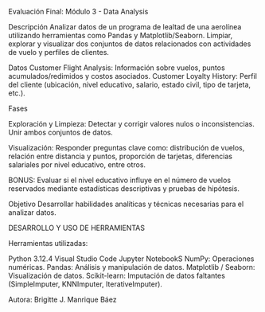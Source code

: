 Evaluación Final: Módulo 3 - Data Analysis

Descripción
Analizar datos de un programa de lealtad de una aerolínea utilizando herramientas como Pandas y Matplotlib/Seaborn. Limpiar, explorar y visualizar dos conjuntos de datos relacionados con actividades de vuelo y perfiles de clientes.

Datos
Customer Flight Analysis: Información sobre vuelos, puntos acumulados/redimidos y costos asociados.
Customer Loyalty History: Perfil del cliente (ubicación, nivel educativo, salario, estado civil, tipo de tarjeta, etc.).

Fases

Exploración y Limpieza:
Detectar y corrigir valores nulos o inconsistencias.
Unir ambos conjuntos de datos.

Visualización:
Responder preguntas clave como: distribución de vuelos, relación entre distancia y puntos, proporción de tarjetas, diferencias salariales por nivel educativo, entre otros.


BONUS:
Evaluar si el nivel educativo influye en el número de vuelos reservados mediante estadísticas descriptivas y pruebas de hipótesis.


Objetivo
Desarrollar habilidades analíticas y técnicas necesarias para el analizar datos.


DESARROLLO Y USO DE HERRAMIENTAS

Herramientas utilizadas:

Python 3.12.4
Visual Studio Code
Jupyter NotebookS
NumPy: Operaciones numéricas.
Pandas: Análisis y manipulación de datos.
Matplotlib / Seaborn: Visualización de datos.
Scikit-learn: Imputación de datos faltantes (SimpleImputer, KNNImputer, IterativeImputer).

Autora:
Brigitte J. Manrique Báez


